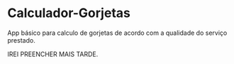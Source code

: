 # Calculador-Gorjetas
App básico para calculo de gorjetas de acordo com a qualidade do serviço prestado.

IREI PREENCHER MAIS TARDE.
